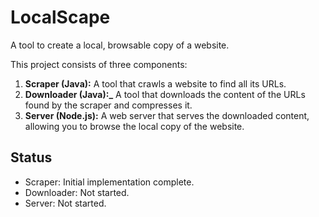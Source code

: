 # LocalScape

A tool to create a local, browsable copy of a website.

This project consists of three components:

1.  **Scraper (Java):** A tool that crawls a website to find all its URLs.
2.  **Downloader (Java):_** A tool that downloads the content of the URLs found by the scraper and compresses it.
3.  **Server (Node.js):** A web server that serves the downloaded content, allowing you to browse the local copy of the website.

## Status

- Scraper: Initial implementation complete.
- Downloader: Not started.
- Server: Not started.
